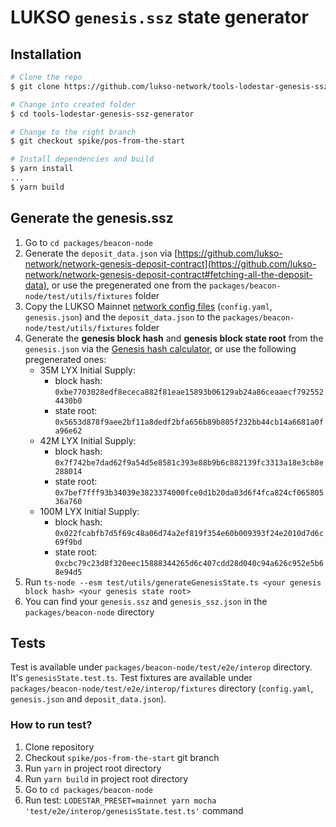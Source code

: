# LUKSO `genesis.ssz` state generator

## Installation

```bash
# Clone the repo
$ git clone https://github.com/lukso-network/tools-lodestar-genesis-ssz-generator.git

# Change into created folder
$ cd tools-lodestar-genesis-ssz-generator

# Change to the right branch
$ git checkout spike/pos-from-the-start

# Install dependencies and build
$ yarn install
...
$ yarn build
```

## Generate the genesis.ssz
1. Go to `cd packages/beacon-node`
2. Generate the `deposit_data.json` via [https://github.com/lukso-network/network-genesis-deposit-contract](https://github.com/lukso-network/network-genesis-deposit-contract#fetching-all-the-deposit-data), or use the pregenerated one from the `packages/beacon-node/test/utils/fixtures` folder
2. Copy the LUKSO Mainnet [network config files](https://github.com/lukso-network/network-configs/tree/main/mainnet/shared) (`config.yaml`, `genesis.json`) and the `deposit_data.json` to the `packages/beacon-node/test/utils/fixtures` folder
3. Generate the **genesis block hash** and **genesis block state root** from the `genesis.json` via the [Genesis hash calculator](https://github.com/lukso-network/network-genesis-hash-calc), or use the following pregenerated ones:
    - 35M LYX Initial Supply:
        - block hash: `0xbe7703028edf8ececa882f81eae15893b06129ab24a86ceaaecf7925524430b0`
        - state root: `0x5653d878f9aee2bf11a8dedf2bfa656b89b805f232bb44cb14a6681a0fa96e62`
    - 42M LYX Initial Supply: 
        - block hash: `0x7f742be7dad62f9a54d5e8581c393e88b9b6c882139fc3313a18e3cb8e288014`
        - state root: `0x7bef7fff93b34039e3823374000fce0d1b20da03d6f4fca824cf06580536a760`
    - 100M LYX Initial Supply: 
        - block hash: `0x022fcabfb7d5f69c48a06d74a2ef819f354e60b009393f24e2010d7d6c69f9bd`
        - state root: `0xcbc79c23d8f320eec15888344265d6c407cdd28d040c94a626c952e5b68e94d5`
4. Run `ts-node --esm test/utils/generateGenesisState.ts <your genesis block hash> <your genesis state root>`
5. You can find your `genesis.ssz` and `genesis_ssz.json` in the `packages/beacon-node` directory


## Tests

Test is available under `packages/beacon-node/test/e2e/interop` directory. It's `genesisState.test.ts`.
Test fixtures are available under `packages/beacon-node/test/e2e/interop/fixtures` directory (`config.yaml`, `genesis.json` and `deposit_data.json`).

### How to run test?

1. Clone repository
2. Checkout `spike/pos-from-the-start` git branch
3. Run `yarn` in project root directory
4. Run `yarn build` in project root directory
5. Go to `cd packages/beacon-node`
6. Run test: `LODESTAR_PRESET=mainnet yarn mocha 'test/e2e/interop/genesisState.test.ts'` command
